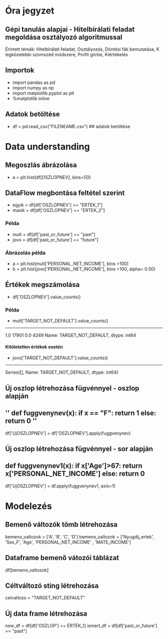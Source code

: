 # Óra jegyzet

## Gépi tanulás alapjai - Hitelbírálati feladat megoldása osztályozó algoritmussal

Érintett témák: Hitelbírálati feladat, Osztályozás, Döntési fák bemutatása, K legközelebbi szomszéd módszere, Profit görbe, Kiértékelés

## Importok
- import pandas as pd
- import numpy as np
- import matplotlib.pyplot as plt
- %matplotlib inline

## Adatok betöltése
- df = pd.read_csv("FILENEAME.csv") ## adatok betöltése

# Data understanding

## Megoszlás ábrázolása
- a = plt.hist(df[OSZLOPNEV], bins=50) 


## DataFlow megbontása feltétel szerint
- egyik = df[df['OSZLOPNEV'] == "ERTEK_1"]
- masik = df[df['OSZLOPNEV'] == "ERTEK_2"]

### Példa
- mult = df[df['past_or_future'] == "past"]
- jovo = df[df['past_or_future'] == "future"]

### Ábrázolás példa
- a = plt.hist(mult['PERSONAL_NET_INCOME'], bins =100)
- b = plt.hist(jovo['PERSONAL_NET_INCOME'], bins =100, alpha= 0.50)


## Értékek megszámolása
- df['OSZLOPNEV'].value_counts()

### Példa
- mult['TARGET_NOT_DEFAULT'].value_counts()
***
1.0    17901
0.0     4249
Name: TARGET_NOT_DEFAULT, dtype: int64

#### Kitöletetlen értékek esetén
- jovo['TARGET_NOT_DEFAULT'].value_counts()
***
Series([], Name: TARGET_NOT_DEFAULT, dtype: int64)


## Új oszlop létrehozása fügvénnyel - oszlop alapján
''
def fuggvenynev(x):
    if x == "F":
        return 1
    else:
        return 0
''
-
df['UjOSZLOPNEV'] = df['OSZLOPNEV'].apply(fuggvenynev)


## Új oszlop létrehozása fügvénnyel - sor alapján

def fuggvenynev1(x):
    if x['Age']>67:
        return x['PERSONAL_NET_INCOME']
    else:
        return 0
-
df['UjOSZLOPNEV'] = df.apply(fuggvenynev1, axis=1)

# Modelezés

## Bemenő változók tömb létrehozása
bemeno_valtozok = ['A', 'B', 'C', 'D']
bemeno_valtozok = ['Nyugdij_ertek', 'Sex_F', 'Age', 'PERSONAL_NET_INCOME' , 'MATE_INCOME']

## Dataframe bemenő vátozói táblázat
df[bemeno_valtozok]

## Céltváltozó sting létrehozása
celvaltozo = "TARGET_NOT_DEFAULT"

## Új data frame létrehozása
new_df = df[df['OSZLOP'] == ÉRTÉK_1]
ismert_df = df[df['past_or_future'] == "past"]
